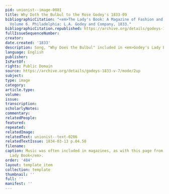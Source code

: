 ```yaml
---
pid: unionist--image-0081
title: Why Doth the Bulbul to the Rose Godey's 1833-09
bibliographicCitation: "<em>The Lady's Book: A Magazine of Fashion and the Arts</em>.
  Volume 6. Philadelphia: L.A. Godey and Company, 1833."
bibliographicCitation.republished: https://archive.org/details/godeys-1833-v-7/mode/2up
fullIssueSequenceNumber: 
creator: 
date.created: '1833'
description: Song, "Why Does the Bulbul" included in <em>Godey's Lady Book</em>.
language: English
publisher: 
IsPartOf: 
rights: Public Domain
source: https://archive.org/details/godeys-1833-v-7/mode/2up
subject: 
type: image
category: 
article.type: 
volume: 
issue: 
transcription: 
scholarlyNotes: 
commentary: 
relatedPeople: 
featured: 
repeated: 
relatedImage: 
relatedText: unionist--text-0286
relatedTextIssue: 1834-03-13 p.04.50
filename: 
caption: Music was often included in magazines, as with this page from <em>Godey's
  Lady Book</em>.
order: '484'
layout: template_item
collection: template
thumbnail: ''
full: ''
manifest: ''
---
```

